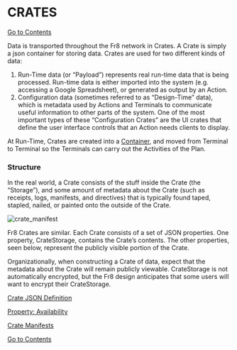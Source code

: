 # CRATES 

[Go to Contents](https://github.com/Fr8org/Fr8Core.NET/blob/master/README.md)  

Data is transported throughout the Fr8 network  in Crates. A Crate is simply a json container for storing data. Crates are used for two different kinds of data:

1. Run-Time data (or “Payload”) represents real run-time data that is being processed. Run-time data is either imported into the system (e.g. accessing a Google Spreadsheet), or generated as output by an Action.
2. Configuration data (sometimes referred to as “Design-Time” data), which is metadata used by Actions and Terminals to communicate useful information to other parts of the system. One of the most important types of these “Configuration Crates” are the UI crates that define the user interface controls that an Action needs clients to display.

At Run-Time, Crates are created into a [Container](https://github.com/Fr8org/Fr8Core.NET/blob/master/ForDevelopers/Objects/Containers.md), and moved from Terminal to Terminal so the Terminals can carry out the Activities of the Plan.

### Structure

In the real world, a Crate consists of the stuff inside the Crate (the “Storage”), and some amount of metadata about the Crate (such as receipts, logs, manifests, and directives) that is typically found taped, stapled, nailed, or painted onto the outside of the Crate.

![crate_manifest](https://github.com/Fr8org/Fr8Core.NET/blob/master/img/Fr8Crates_CrateManifest.png) 

Fr8 Crates are similar. Each Crate consists of a set of JSON properties. One property, CrateStorage, contains the Crate’s contents. The other properties, seen below, represent the publicly visible portion of the Crate.

Organizationally, when constructing a Crate of data, expect that the metadata about the Crate will remain publicly viewable. CrateStorage is not automatically encrypted, but the Fr8 design anticipates that some users will want to encrypt their CrateStorage.

[Crate JSON Definition](https://github.com/Fr8org/Fr8Core.NET/blob/master/ForDevelopers/Objects/CrateDTO.md) 

[Property: Availability](https://github.com/Fr8org/Fr8Core.NET/blob/master/ForDevelopers/Objects/CratePropertyAvailability.md)

[Crate Manifests](https://github.com/Fr8org/Fr8Core.NET/blob/master/ForDevelopers/Objects/CratesManifest.md) 

[Go to Contents](https://github.com/Fr8org/Fr8Core.NET/blob/master/README.md)  
